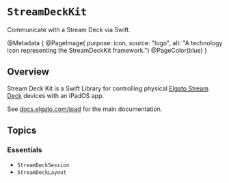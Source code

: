# ``StreamDeckKit``

Communicate with a Stream Deck via Swift.

@Metadata {
    @PageImage(
        purpose: icon, 
        source: "logo", 
        alt: "A technology icon representing the StreamDeckKit framework.")
    @PageColor(blue)
}

## Overview

Stream Deck Kit is a Swift Library for controlling physical [Elgato Stream Deck](https://www.elgato.com/stream-deck) devices with an iPadOS app.

See [docs.elgato.com/ipad](https://docs.elgato.com/ipad) for the main documentation.

## Topics

### Essentials

- ``StreamDeckSession``
- ``StreamDeckLayout``

